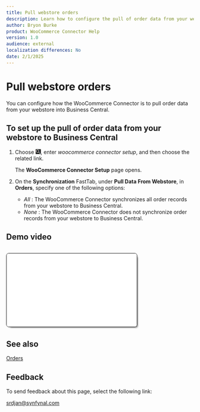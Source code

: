 ```yaml
---
title: Pull webstore orders
description: Learn how to configure the pull of order data from your webstore to Business Central.
author: Bryon Burke
product: WooCommerce Connector Help
version: 1.0
audience: external
localization differences: No
date: 2/1/2025
---
```


<!-- markdownlint-disable MD006 MD007 MD009 MD024 MD025 MD033 -->
<!--// cspell:ignore  markdownlint allowfullscreen keyframes webstore woocommerce autoplay -->

# Pull webstore orders

You can configure how the WooCommerce Connector is to pull order data from your webstore into Business Central.

## To set up the pull of order data from your webstore to Business Central

1. Choose ![Lightbulb that opens the Tell Me feature.](media/ui-search/search_small.png "Tell me what you want to do"), enter <i>woocommerce connector setup</i>, and then choose the related link.

   The <b>WooCommerce Connector Setup</b> page opens.

1. On the <b>Synchronization</b> FastTab, under <b>Pull Data From Webstore</b>, in <b>Orders</b>, specify one of the following options:
     - <i>All</i> : The WooCommerce Connector synchronizes all order records from your webstore to Business Central.
     - <i>None</i> : The WooCommerce Connector does not synchronize order records from your webstore to Business Central.
 
## Demo video

<iframe width="350" height="197" loading="lazy" src="media/videos/pull-webstore-orders/pull-webstore-orders.html" title="Pull webstore orders"  allow="accelerometer; autoplay; clipboard-write; encrypted-media; gyroscope; picture-in-picture" allowfullscreen style="border:1px solid; border-color:#0a0a0a;box-shadow:5px 5px 5px -5px #0a0a0a;border-radius:7px;margin-block-start:1em"></iframe>

## See also

[Orders](orders.md) 

## Feedback

To send feedback about this page, select the following link:

[srdjan@synfynal.com](mailto:srdjan@synfynal.com?subject=Documentation%20Feedback%20Product%20Docs:%20pull-webstore-orders)
